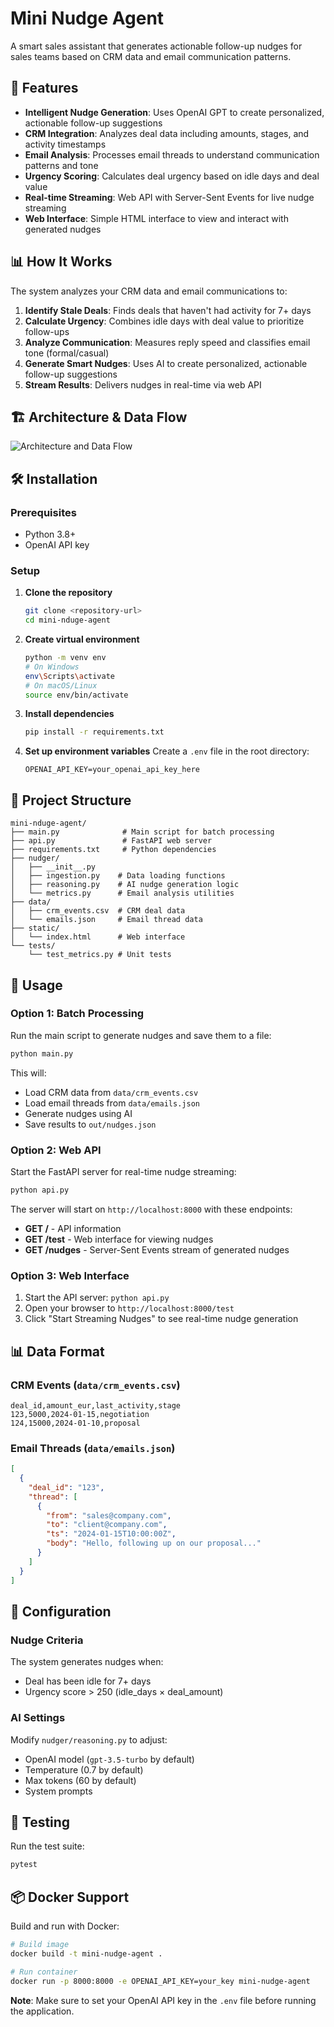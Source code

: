 # Mini Nudge Agent

A smart sales assistant that generates actionable follow-up nudges for sales teams based on CRM data and email communication patterns.

## 🚀 Features

- **Intelligent Nudge Generation**: Uses OpenAI GPT to create personalized, actionable follow-up suggestions
- **CRM Integration**: Analyzes deal data including amounts, stages, and activity timestamps
- **Email Analysis**: Processes email threads to understand communication patterns and tone
- **Urgency Scoring**: Calculates deal urgency based on idle days and deal value
- **Real-time Streaming**: Web API with Server-Sent Events for live nudge streaming
- **Web Interface**: Simple HTML interface to view and interact with generated nudges

## 📊 How It Works

The system analyzes your CRM data and email communications to:

1. **Identify Stale Deals**: Finds deals that haven't had activity for 7+ days
2. **Calculate Urgency**: Combines idle days with deal value to prioritize follow-ups
3. **Analyze Communication**: Measures reply speed and classifies email tone (formal/casual)
4. **Generate Smart Nudges**: Uses AI to create personalized, actionable follow-up suggestions
5. **Stream Results**: Delivers nudges in real-time via web API

## 🏗️ Architecture & Data Flow

![Architecture and Data Flow](architecture.png)


## 🛠️ Installation

### Prerequisites

- Python 3.8+
- OpenAI API key

### Setup

1. **Clone the repository**
   ```bash
   git clone <repository-url>
   cd mini-nduge-agent
   ```

2. **Create virtual environment**
   ```bash
   python -m venv env
   # On Windows
   env\Scripts\activate
   # On macOS/Linux
   source env/bin/activate
   ```

3. **Install dependencies**
   ```bash
   pip install -r requirements.txt
   ```

4. **Set up environment variables**
   Create a `.env` file in the root directory:
   ```env
   OPENAI_API_KEY=your_openai_api_key_here
   ```

## 📁 Project Structure

```
mini-nduge-agent/
├── main.py              # Main script for batch processing
├── api.py               # FastAPI web server
├── requirements.txt     # Python dependencies
├── nudger/
│   ├── __init__.py
│   ├── ingestion.py    # Data loading functions
│   ├── reasoning.py    # AI nudge generation logic
│   └── metrics.py      # Email analysis utilities
├── data/
│   ├── crm_events.csv  # CRM deal data
│   └── emails.json     # Email thread data
├── static/
│   └── index.html      # Web interface
└── tests/
    └── test_metrics.py # Unit tests
```

## 🚀 Usage

### Option 1: Batch Processing

Run the main script to generate nudges and save them to a file:

```bash
python main.py
```

This will:
- Load CRM data from `data/crm_events.csv`
- Load email threads from `data/emails.json`
- Generate nudges using AI
- Save results to `out/nudges.json`

### Option 2: Web API

Start the FastAPI server for real-time nudge streaming:

```bash
python api.py
```

The server will start on `http://localhost:8000` with these endpoints:

- **GET /** - API information
- **GET /test** - Web interface for viewing nudges
- **GET /nudges** - Server-Sent Events stream of generated nudges

### Option 3: Web Interface

1. Start the API server: `python api.py`
2. Open your browser to `http://localhost:8000/test`
3. Click "Start Streaming Nudges" to see real-time nudge generation

## 📊 Data Format

### CRM Events (`data/crm_events.csv`)
```csv
deal_id,amount_eur,last_activity,stage
123,5000,2024-01-15,negotiation
124,15000,2024-01-10,proposal
```

### Email Threads (`data/emails.json`)
```json
[
  {
    "deal_id": "123",
    "thread": [
      {
        "from": "sales@company.com",
        "to": "client@company.com",
        "ts": "2024-01-15T10:00:00Z",
        "body": "Hello, following up on our proposal..."
      }
    ]
  }
]
```

## 🔧 Configuration

### Nudge Criteria

The system generates nudges when:
- Deal has been idle for 7+ days
- Urgency score > 250 (idle_days × deal_amount)

### AI Settings

Modify `nudger/reasoning.py` to adjust:
- OpenAI model (`gpt-3.5-turbo` by default)
- Temperature (0.7 by default)
- Max tokens (60 by default)
- System prompts

## 🧪 Testing

Run the test suite:

```bash
pytest
```

## 📦 Docker Support

Build and run with Docker:

```bash
# Build image
docker build -t mini-nudge-agent .

# Run container
docker run -p 8000:8000 -e OPENAI_API_KEY=your_key mini-nudge-agent
```

**Note**: Make sure to set your OpenAI API key in the `.env` file before running the application.